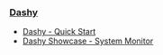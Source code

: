 ### [Dashy](https://github.com/Lissy93/dashy)

- [Dashy - Quick Start](https://dashy.to/docs/quick-start)
- [Dashy Showcase - System Monitor](https://dashy.to/docs/showcase/#system-monitor)